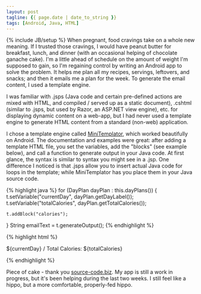 ```yaml
---
layout: post
tagline: {{ page.date | date_to_string }}
tags: [Android, Java, HTML]
---
```

{% include JB/setup %}
When pregnant, food cravings take on a whole new meaning.  If I trusted those cravings, I would have peanut butter for
breakfast, lunch, and dinner (with an occasional helping of chocolate ganache cake).  I'm a little ahead of schedule on
the amount of weight I'm supposed to gain, so I'm regaining control by writing an Android app to solve the problem.  It
helps me plan all my recipes, servings, leftovers, and snacks; and then it emails me a plan for the week.  To generate
the email content, I used a template engine.

I was familiar with .jsps (Java code and certain pre-defined actions are mixed with HTML, and compiled / served up as a static document),
.cshtml (similar to .jsps, but used by Razor, an ASP.NET view engine), etc. for displaying dynamic content on a web-app, but I had never used a template engine
to generate HTML content from a standard (non-web) application.

I chose a template engine called [MiniTemplator](http://www.source-code.biz/MiniTemplator/),
which worked beautifully on Android.  The documentation and examples were great: after adding a template HTML file, you set the variables, add the "blocks"
(see example below), and call a function to generate output in your Java code.  At first glance, the syntax is
similar to syntax you might see in a .jsp.  One difference I noticed is that .jsps allow you to insert actual Java
code for loops in the template; while MiniTemplator has you place them in your Java source code.

{% highlight java %}
for (DayPlan dayPlan : this.dayPlans())
{
    t.setVariable("currentDay", dayPlan.getDayLabel());
    t.setVariable("totalCalories", dayPlan.getTotalCalories());

    t.addBlock("calories");
}
String emailText = t.generateOutput();
{% endhighlight %}

{% highlight html %}
<!-- $BeginBlock calories -->
${currentDay} / Total Calories: ${totalCalories}
<!-- $EndBlock calories -->
{% endhighlight %}

Piece of cake - thank you [source-code.biz](http://www.source-code.biz).  My app is still a work in progress, but it's been helping during the last two weeks.
I still feel like a hippo, but a more comfortable, properly-fed hippo.



